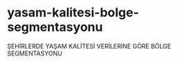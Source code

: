 # yasam-kalitesi-bolge-segmentasyonu
  ŞEHİRLERDE YAŞAM KALİTESİ VERİLERİNE GÖRE BÖLGE SEGMENTASYONU
